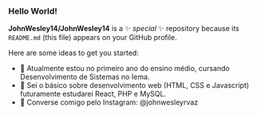### Hello World! 


**JohnWesley14/JohnWesley14** is a ✨ _special_ ✨ repository because its `README.md` (this file) appears on your GitHub profile.

Here are some ideas to get you started:

- 🔭 Atualmente estou no primeiro ano do ensino médio, cursando Desenvolvimento de Sistemas no Iema.
- 🌱 Sei o básico sobre desenvolvimento web (HTML, CSS e Javascript) futuramente estudarei React, PHP e MySQL.
- 💬 Converse comigo pelo Instagram: @johnwesleyrvaz


